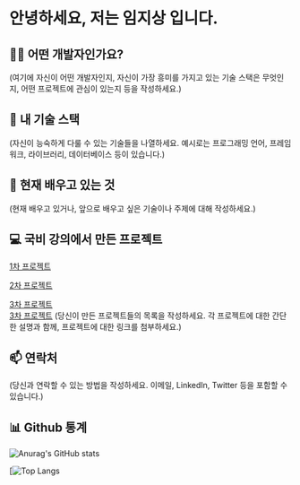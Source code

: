 <!-- ![header](https://capsule-render.vercel.app/api?type=Waving&text=TERO1115&color=random)<br> -->

# 안녕하세요, 저는 임지상 입니다.

## 👨‍💻 어떤 개발자인가요?

(여기에 자신이 어떤 개발자인지, 자신이 가장 흥미를 가지고 있는 기술 스택은 무엇인지, 어떤 프로젝트에 관심이 있는지 등을 작성하세요.)

## 🚀 내 기술 스택

(자신이 능숙하게 다룰 수 있는 기술들을 나열하세요. 예시로는 프로그래밍 언어, 프레임워크, 라이브러리, 데이터베이스 등이 있습니다.)

## 🌱 현재 배우고 있는 것

(현재 배우고 있거나, 앞으로 배우고 싶은 기술이나 주제에 대해 작성하세요.)

## 💻 국비 강의에서 만든 프로젝트

[1차 프로젝트](https://github.com/tero1115/Springboot-MyBatis-Recruitment-Project)

[2차 프로젝트](https://github.com/tero1115/Springboot-MyBatis-Recruitment-Project-V2-RestAPI)

[3차 프로젝트](https://github.com/ReadMeCorporation/user_server_ReadMe) <br>
[3차 프로젝트](https://github.com/ReadMeCorporation/admin_server_ReadMe)
(당신이 만든 프로젝트들의 목록을 작성하세요. 각 프로젝트에 대한 간단한 설명과 함께, 프로젝트에 대한 링크를 첨부하세요.)

## 📫 연락처

(당신과 연락할 수 있는 방법을 작성하세요. 이메일, LinkedIn, Twitter 등을 포함할 수 있습니다.)

## 📊 Github 통계

![Anurag's GitHub stats](https://github-readme-stats.vercel.app/api?username=tero1115&&show_icons=true&theme=default)

[![Top Langs](https://github-readme-stats.vercel.app/api/top-langs/?username=tero1115&layout=compact)
